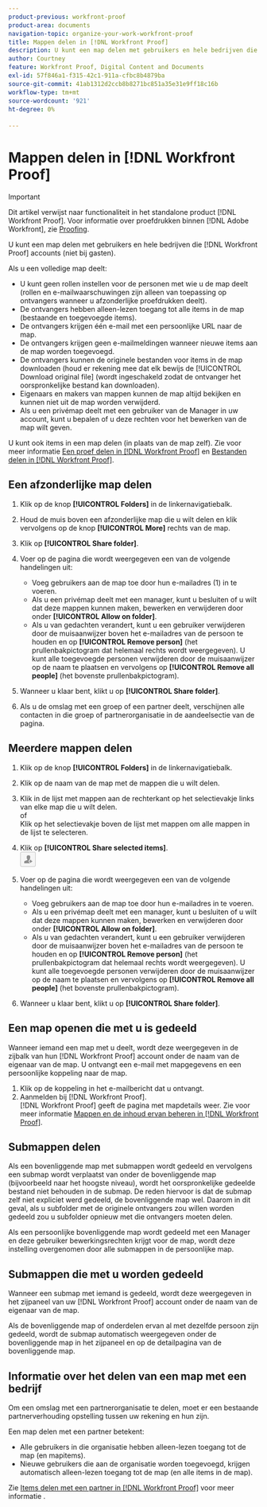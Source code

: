 ```yaml
---
product-previous: workfront-proof
product-area: documents
navigation-topic: organize-your-work-workfront-proof
title: Mappen delen in [!DNL Workfront Proof]
description: U kunt een map delen met gebruikers en hele bedrijven die [!DNL Workfront Proof] accounts (niet bij gasten).
author: Courtney
feature: Workfront Proof, Digital Content and Documents
exl-id: 57f846a1-f315-42c1-911a-cfbc8b4879ba
source-git-commit: 41ab1312d2ccb8b8271bc851a35e31e9ff18c16b
workflow-type: tm+mt
source-wordcount: '921'
ht-degree: 0%

---
```


# Mappen delen in [!DNL Workfront Proof]

>[!IMPORTANT]
>
>Dit artikel verwijst naar functionaliteit in het standalone product [!DNL Workfront Proof]. Voor informatie over proefdrukken binnen [!DNL Adobe Workfront], zie [Proofing](../../../review-and-approve-work/proofing/proofing.md).

U kunt een map delen met gebruikers en hele bedrijven die [!DNL Workfront Proof] accounts (niet bij gasten).

Als u een volledige map deelt:

* U kunt geen rollen instellen voor de personen met wie u de map deelt (rollen en e-mailwaarschuwingen zijn alleen van toepassing op ontvangers wanneer u afzonderlijke proefdrukken deelt).
* De ontvangers hebben alleen-lezen toegang tot alle items in de map (bestaande en toegevoegde items).
* De ontvangers krijgen één e-mail met een persoonlijke URL naar de map.
* De ontvangers krijgen geen e-mailmeldingen wanneer nieuwe items aan de map worden toegevoegd.
* De ontvangers kunnen de originele bestanden voor items in de map downloaden (houd er rekening mee dat elk bewijs de [!UICONTROL Download original file] (wordt ingeschakeld zodat de ontvanger het oorspronkelijke bestand kan downloaden).
* Eigenaars en makers van mappen kunnen de map altijd bekijken en kunnen niet uit de map worden verwijderd.
* Als u een privémap deelt met een gebruiker van de Manager in uw account, kunt u bepalen of u deze rechten voor het bewerken van de map wilt geven.

U kunt ook items in een map delen (in plaats van de map zelf). Zie voor meer informatie [Een proef delen in [!DNL Workfront Proof]](../../../workfront-proof/wp-work-proofsfiles/share-proofs-and-files/share-proof.md) en [Bestanden delen in [!DNL Workfront Proof]](../../../workfront-proof/wp-work-proofsfiles/share-proofs-and-files/share-files.md).

## Een afzonderlijke map delen

1. Klik op de knop **[!UICONTROL Folders]** in de linkernavigatiebalk.
1. Houd de muis boven een afzonderlijke map die u wilt delen en klik vervolgens op de knop **[!UICONTROL More]** rechts van de map.
1. Klik op **[!UICONTROL Share folder]**.
1. Voer op de pagina die wordt weergegeven een van de volgende handelingen uit:

   * Voeg gebruikers aan de map toe door hun e-mailadres (1) in te voeren.
   * Als u een privémap deelt met een manager, kunt u besluiten of u wilt dat deze mappen kunnen maken, bewerken en verwijderen door onder **[!UICONTROL Allow on folder]**.
   * Als u van gedachten verandert, kunt u een gebruiker verwijderen door de muisaanwijzer boven het e-mailadres van de persoon te houden en op **[!UICONTROL Remove person]** (het prullenbakpictogram dat helemaal rechts wordt weergegeven). U kunt alle toegevoegde personen verwijderen door de muisaanwijzer op de naam te plaatsen en vervolgens op **[!UICONTROL Remove all people]** (het bovenste prullenbakpictogram).

1. Wanneer u klaar bent, klikt u op **[!UICONTROL Share folder]**.

1. Als u de omslag met een groep of een partner deelt, verschijnen alle contacten in die groep of partnerorganisatie in de aandeelsectie van de pagina.

## Meerdere mappen delen

1. Klik op de knop **[!UICONTROL Folders]** in de linkernavigatiebalk.
1. Klik op de naam van de map met de mappen die u wilt delen.
1. Klik in de lijst met mappen aan de rechterkant op het selectievakje links van elke map die u wilt delen.\
   of\
   Klik op het selectievakje boven de lijst met mappen om alle mappen in de lijst te selecteren.

1. Klik op **[!UICONTROL Share selected items]**.\
   ![Share_button-small.png](assets/share-button-small.png)

1. Voer op de pagina die wordt weergegeven een van de volgende handelingen uit:

   * Voeg gebruikers aan de map toe door hun e-mailadres in te voeren.
   * Als u een privémap deelt met een manager, kunt u besluiten of u wilt dat deze mappen kunnen maken, bewerken en verwijderen door onder **[!UICONTROL Allow on folder]**.
   * Als u van gedachten verandert, kunt u een gebruiker verwijderen door de muisaanwijzer boven het e-mailadres van de persoon te houden en op **[!UICONTROL Remove person]** (het prullenbakpictogram dat helemaal rechts wordt weergegeven). U kunt alle toegevoegde personen verwijderen door de muisaanwijzer op de naam te plaatsen en vervolgens op **[!UICONTROL Remove all people]** (het bovenste prullenbakpictogram).

1. Wanneer u klaar bent, klikt u op **[!UICONTROL Share folder]**.

## Een map openen die met u is gedeeld

Wanneer iemand een map met u deelt, wordt deze weergegeven in de zijbalk van hun [!DNL Workfront Proof] account onder de naam van de eigenaar van de map. U ontvangt een e-mail met mapgegevens en een persoonlijke koppeling naar de map.

1. Klik op de koppeling in het e-mailbericht dat u ontvangt.
1. Aanmelden bij [!DNL Workfront Proof].\
   [!DNL  Workfront Proof] geeft de pagina met mapdetails weer. Zie voor meer informatie [Mappen en de inhoud ervan beheren in [!DNL Workfront Proof]](../../../workfront-proof/wp-work-proofsfiles/organize-your-work/manage-folders-and-contents.md).

## Submappen delen

Als een bovenliggende map met submappen wordt gedeeld en vervolgens een submap wordt verplaatst van onder de bovenliggende map (bijvoorbeeld naar het hoogste niveau), wordt het oorspronkelijke gedeelde bestand niet behouden in de submap. De reden hiervoor is dat de submap zelf niet expliciet werd gedeeld, de bovenliggende map wel. Daarom in dit geval, als u subfolder met de originele ontvangers zou willen worden gedeeld zou u subfolder opnieuw met die ontvangers moeten delen.

Als een persoonlijke bovenliggende map wordt gedeeld met een Manager en deze gebruiker bewerkingsrechten krijgt voor de map, wordt deze instelling overgenomen door alle submappen in de persoonlijke map.

## Submappen die met u worden gedeeld

Wanneer een submap met iemand is gedeeld, wordt deze weergegeven in het zijpaneel van uw [!DNL Workfront Proof] account onder de naam van de eigenaar van de map.

Als de bovenliggende map of onderdelen ervan al met dezelfde persoon zijn gedeeld, wordt de submap automatisch weergegeven onder de bovenliggende map in het zijpaneel en op de detailpagina van de bovenliggende map.

## Informatie over het delen van een map met een bedrijf

Om een omslag met een partnerorganisatie te delen, moet er een bestaande partnerverhouding opstelling tussen uw rekening en hun zijn.

Een map delen met een partner betekent:

* Alle gebruikers in die organisatie hebben alleen-lezen toegang tot de map (en mapitems).
* Nieuwe gebruikers die aan de organisatie worden toegevoegd, krijgen automatisch alleen-lezen toegang tot de map (en alle items in de map).

Zie [Items delen met een partner in [!DNL Workfront Proof]](../../../workfront-proof/wp-acct-admin/partner-accounts/share-items-partner-in-wp.md) voor meer informatie .
